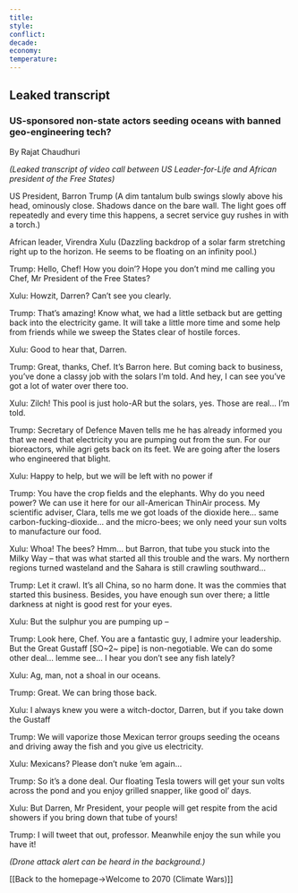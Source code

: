 ```yaml
---
title: 
style: 
conflict: 
decade: 
economy: 
temperature: 
---
```


## Leaked transcript


### US-sponsored non-state actors seeding oceans with banned geo-engineering tech?

By Rajat Chaudhuri

*(Leaked transcript of video call between US Leader-for-Life and African president of the Free States)*

US President, Barron Trump (A dim tantalum bulb swings slowly above his head, ominously close. Shadows dance on the bare wall. The light goes off repeatedly and every time this happens, a secret service guy rushes in with a torch.)

African leader, Virendra Xulu (Dazzling backdrop of a solar farm stretching right up to the horizon. He seems to be floating on an infinity pool.)

Trump: Hello, Chef! How you doin’? Hope you don’t mind me calling you Chef, Mr President of the Free States?

Xulu: Howzit, Darren? Can’t see you clearly.

Trump: That’s amazing! Know what, we had a little setback but are getting back into the electricity game. It will take a little more time and some help from friends while we sweep the States clear of hostile forces.

Xulu: Good to hear that, Darren.

Trump: Great, thanks, Chef. It’s Barron here. But coming back to business, you’ve done a classy job with the solars I’m told. And hey, I can see you’ve got a lot of water over there too.

Xulu: Zilch! This pool is just holo-AR but the solars, yes. Those are real… I’m told.

Trump: Secretary of Defence Maven tells me he has already informed you that we need that electricity you are pumping out from the sun. For our bioreactors, while agri gets back on its feet. We are going after the losers who engineered that blight.

Xulu: Happy to help, but we will be left with no power if

Trump: You have the crop fields and the elephants. Why do you need power? We can use it here for our all-American ThinAir process. My scientific adviser, Clara, tells me we got loads of the dioxide here… same carbon-fucking-dioxide… and the micro-bees; we only need your sun volts to manufacture our food.

Xulu: Whoa! The bees? Hmm… but Barron, that tube you stuck into the Milky Way – that was what started all this trouble and the wars. My northern regions turned wasteland and the Sahara is still crawling southward…

Trump: Let it crawl. It’s all China, so no harm done. It was the commies that started this business. Besides, you have enough sun over there; a little darkness at night is good rest for your eyes.

Xulu: But the sulphur you are pumping up –

Trump: Look here, Chef. You are a fantastic guy, I admire your leadership. But the Great Gustaff [SO~2~ pipe] is non-negotiable. We can do some other deal… lemme see… I hear you don’t see any fish lately?

Xulu: Ag, man, not a shoal in our oceans.

Trump: Great. We can bring those back.

Xulu: I always knew you were a witch-doctor, Darren, but if you take down the Gustaff

Trump: We will vaporize those Mexican terror groups seeding the oceans and driving away the fish and you give us electricity.

Xulu: Mexicans? Please don’t nuke ’em again…

Trump: So it’s a done deal. Our floating Tesla towers will get your sun volts across the pond and you enjoy grilled snapper, like good ol’ days.

Xulu: But Darren, Mr President, your people will get respite from the acid showers if you bring down that tube of yours!

Trump: I will tweet that out, professor. Meanwhile enjoy the sun while you have it!

*(Drone attack alert can be heard in the background.)*

[[Back to the homepage->Welcome to 2070 (Climate Wars)]]
